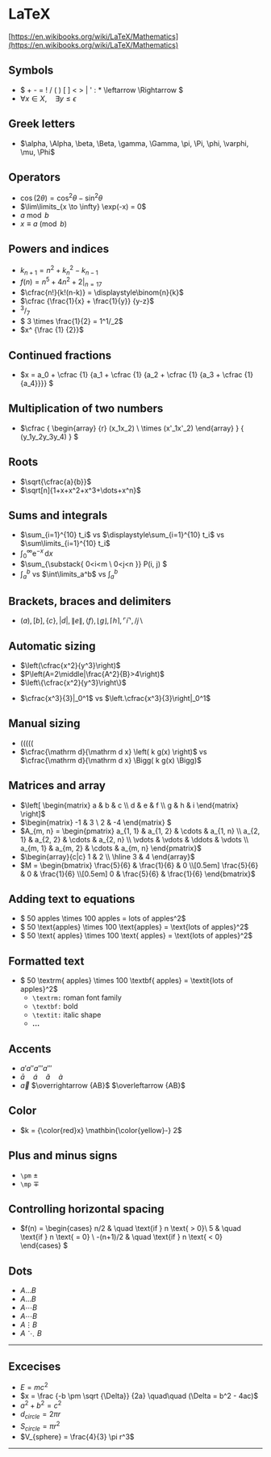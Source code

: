# LaTeX

[https://en.wikibooks.org/wiki/LaTeX/Mathematics](https://en.wikibooks.org/wiki/LaTeX/Mathematics)

## Symbols

* $ + - = ! / ( ) [ ] < > | ' : * \leftarrow \Rightarrow $
* $\forall x \in X, \quad \exists y \leq \epsilon$

## Greek letters

* $\alpha, \Alpha, \beta, \Beta, \gamma, \Gamma, \pi, \Pi, \phi, \varphi, \mu, \Phi$

## Operators

* $\cos (2\theta) = \cos^2 \theta - \sin^2 \theta$
* $\lim\limits_{x \to \infty} \exp(-x) = 0$
* $a \bmod b$
* $x \equiv a \pmod b$

## Powers and indices

* $k_{n+1} = n^2 + k_n^2 - k_{n-1}$
* $f(n) = n^5 + 4n^2 +2 |_{n=17}$
* $\cfrac{n!}{k!(n-k)} = \displaystyle\binom{n}{k}$
* $\cfrac {\frac{1}{x} + \frac{1}{y}} {y-z}$
* $^3/_7$
* $ 3 \times \frac{1}{2} = 1^1/_2$
* $x^ {\frac {1} {2}}$

## Continued fractions

* $x = a_0 +
  \cfrac {1} {a_1 +
  \cfrac {1} {a_2 +
  \cfrac {1} {a_3 +
  \cfrac {1} {a_4}}}}
  $

## Multiplication of two numbers

* $\cfrac {
  \begin{array} {r}
  (x_1x_2) \\
  \times (x'_1x'_2)
  \end{array}
  } {
  (y_1y_2y_3y_4)
  }
  $

## Roots

* $\sqrt{\cfrac{a}{b}}$
* $\sqrt[n]{1+x+x^2+x^3+\dots+x^n}$

## Sums and integrals

* $\sum_{i=1}^{10} t_i$    vs     $\displaystyle\sum_{i=1}^{10} t_i$    vs     $\sum\limits_{i=1}^{10} t_i$
* $\int_0^\infty \mathrm{e}^{-x}\, \mathrm{d}x$
* $\sum_{\substack{
  0<i<m \\
  0<j<n
  }}
  P(i, j)
  $
* $\int_a^b$    vs     $\int\limits_a^b$    vs    $\displaystyle\int_a^b$

## Brackets, braces and delimiters

* $( a ), [ b ], \{ c \}, | d |, \| e \|, 
  \langle f \rangle, \lfloor g \rfloor, 
  \lceil h \rceil, \ulcorner i \urcorner, 
  / j \backslash$

## Automatic sizing

* $\left(\cfrac{x^2}{y^3}\right)$
* $P\left(A=2\middle|\frac{A^2}{B}>4\right)$
* $\left\{\cfrac{x^2}{y^3}\right\}$

- $\cfrac{x^3}{3}|_0^1$     vs    $\left.\cfrac{x^3}{3}\right|_0^1$

## Manual sizing

* $( \big( \Big( \bigg( \Bigg($
* $\cfrac{\mathrm d}{\mathrm d x} \left( k g(x) \right)$    vs    $\cfrac{\mathrm d}{\mathrm d x} \Bigg( k g(x) \Bigg)$

## Matrices and array

* $\left[
  \begin{matrix}
  a & b & c \\
  d & e & f \\
  g & h & i
  \end{matrix}
  \right]$
* $\begin{matrix}
  -1 & 3 \\
  2 & -4
  \end{matrix}
  $
* $A_{m, n} = 
  \begin{pmatrix}
  a_{1, 1} & a_{1, 2} & \cdots & a_{1, n} \\
  a_{2, 1} & a_{2, 2} & \cdots & a_{2, n} \\
  \vdots  & \vdots  & \ddots & \vdots  \\
  a_{m, 1} & a_{m, 2} & \cdots & a_{m, n} 
  \end{pmatrix}$
* $\begin{array}{c|c}
  1 & 2 \\ 
  \hline
  3 & 4
  \end{array}$
* $M = \begin{bmatrix}
  \frac{5}{6} & \frac{1}{6} & 0           \\[0.5em]
  \frac{5}{6} & 0           & \frac{1}{6} \\[0.5em]
  0           & \frac{5}{6} & \frac{1}{6}
  \end{bmatrix}$

## Adding text to equations

* $ 50 apples \times 100 apples = lots of apples^2$
* $ 50 \text{apples} \times 100 \text{apples} = \text{lots of apples}^2$
* $ 50 \text{ apples} \times 100 \text{ apples} = \text{lots of apples}^2$

## Formatted text

- $ 50 \textrm{ apples} \times 100 \textbf{ apples} = \textit{lots of apples}^2$
  - `\textrm:` roman font family
  - `\textbf:` bold
  - `\textit:` italic shape
  - **...**

## Accents

* $a' a'' a''' a'''$
* $\bar{a} \quad \acute{a} \quad \check{a} \quad \grave{a}$
* $\vec {a}$    $\overrightarrow {AB}$    $\overleftarrow {AB}$

## Color

* $k = {\color{red}x} \mathbin{\color{yellow}-} 2$

## Plus and minus signs

* `\pm` $\pm$
* `\mp` $\mp$

## Controlling horizontal spacing

- $f(n) =
  \begin{cases}
  n/2       & \quad \text{if } n \text{ > 0}\\
  5         & \quad \text{if } n \text{ = 0} \\
  -(n+1)/2  & \quad \text{if } n \text{ < 0}
  \end{cases}
  $

## Dots

* $A \dots B$
* $A \ldots B$
* $A \cdots B$
* $A \dotsm B$
* $A \vdots B$
* $A \ddots B$

---

## Excecises

* $E=mc^2$
* $x = \frac {-b \pm \sqrt {\Delta}} {2a} \quad\quad (\Delta = b^2 - 4ac)$
* $a^2 + b^2 = c^2$
* $d_{circle} = 2\pi r$
* $S_{circle} = \pi r^2$
* $V_{sphere} = \frac{4}{3} \pi r^3$

---
